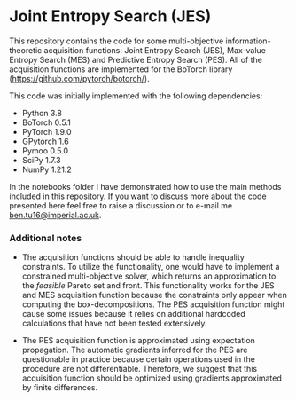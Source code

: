 # Joint Entropy Search (JES)

This repository contains the code for some multi-objective information-theoretic acquisition functions: Joint Entropy Search (JES), Max-value Entropy Search (MES) and Predictive Entropy Search (PES). All of the acquisition functions are implemented for the BoTorch library (https://github.com/pytorch/botorch/).

This code was initially implemented with the following dependencies:

- Python 3.8
- BoTorch 0.5.1
- PyTorch 1.9.0
- GPytorch 1.6
- Pymoo 0.5.0
- SciPy 1.7.3
- NumPy 1.21.2

In the notebooks folder I have demonstrated how to use the main methods included in this repository. If you want to discuss more about the code presented here feel free to raise a discussion or to e-mail me ben.tu16@imperial.ac.uk.

### Additional notes

- The acquisition functions should be able to handle inequality constraints. To utilize the functionality, one would have to implement a constrained multi-objective solver, which returns an approximation to the _feasible_ Pareto set and front. This functionality works for the JES and MES acquisition function because the constraints only appear when computing the box-decompositions. The PES acquisition function might cause some issues because it relies on additional hardcoded calculations that have not been tested extensively.

- The PES acquisition function is approximated using expectation propagation. The automatic gradients inferred for the PES are questionable in practice because certain operations used in the procedure are not differentiable. Therefore, we suggest that this acquisition function should be optimized using gradients approximated by finite differences.
